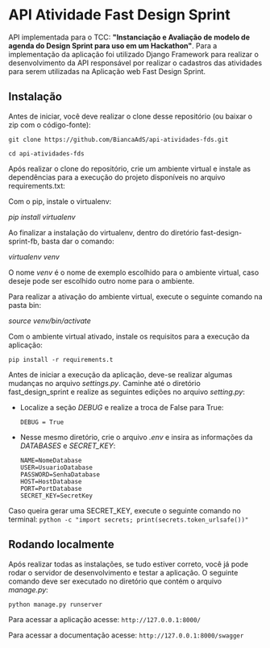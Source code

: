 # API Atividade Fast Design Sprint

API implementada para o TCC: 
**"Instanciação e Avaliação de modelo de agenda do Design Sprint para uso em um Hackathon"**.
Para a implementação da aplicação foi utilizado Django Framework para realizar o desenvolvimento da API responsável por realizar o cadastros das atividades para serem utilizadas na Aplicação web Fast Design Sprint.

## Instalação
Antes de iniciar, você deve realizar o clone desse repositório (ou baixar o zip com o código-fonte):

`git clone https://github.com/BiancaAdS/api-atividades-fds.git`


`cd api-atividades-fds`

Após realizar o clone do repositório, crie um ambiente virtual e instale as dependências para a execução do projeto disponíveis no arquivo requirements.txt:

Com o pip, instale o virtualenv:

*pip install virtualenv*

Ao finalizar a instalação do virtualenv, dentro do diretório fast-design-sprint-fb, basta dar o comando:

*virtualenv venv*

O nome *venv* é o nome de exemplo escolhido para o ambiente virtual, caso deseje pode ser escolhido outro nome para o ambiente.

Para realizar a ativação do ambiente virtual, execute o seguinte comando na pasta bin:

*source venv/bin/activate*

Com o ambiente virtual ativado, instale os requisitos para a execução da aplicação:

`pip install -r requirements.t`

Antes de iniciar a execução da aplicação, deve-se realizar algumas mudanças no arquivo *settings.py*.
Caminhe até o diretório fast_design_sprint e realize as seguintes edições no arquivo *setting.py*:
- Localize a seção *DEBUG* e realize a troca de False para True:

    `DEBUG = True`
- Nesse mesmo diretório, crie o arquivo *.env* e insira as informações da *DATABASES* e *SECRET_KEY*:
    ```
    NAME=NomeDatabase
    USER=UsuarioDatabase
    PASSWORD=SenhaDatabase
    HOST=HostDatabase
    PORT=PortDatabase
    SECRET_KEY=SecretKey
    ```

Caso queira gerar uma SECRET_KEY, execute o seguinte comando no terminal: `python -c "import secrets; print(secrets.token_urlsafe())"`


## Rodando localmente

Após realizar todas as instalações, se tudo estiver correto, você já pode rodar o servidor de desenvolvimento e testar a aplicação. 
O seguinte comando deve ser executado no diretório que contém o arquivo *manage.py*:

`python manage.py runserver`


Para acessar a aplicação acesse: ` http://127.0.0.1:8000/ ` 

Para acessar a documentação acesse: ` http://127.0.0.1:8000/swagger `

